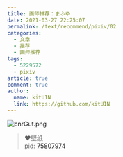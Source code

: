 ```yaml
---
title: 画师推荐：まふゆ
date: 2021-03-27 22:25:07
permalink: /text/recommend/pixiv/02
categories:
  - 文章
  - 推荐
  - 画师推荐
tags:
  - 5229572
  - pixiv
article: true
comment: true
author: 
  name: kitUIN
  link: https://github.com/kitUIN
---
```

![cnrGut.png](https://z3.ax1x.com/2021/04/03/cnrGut.png)

> :heart:壁纸  
> pid: [75807974](https://www.pixiv.net/artworks/75807974) 

<!-- more -->